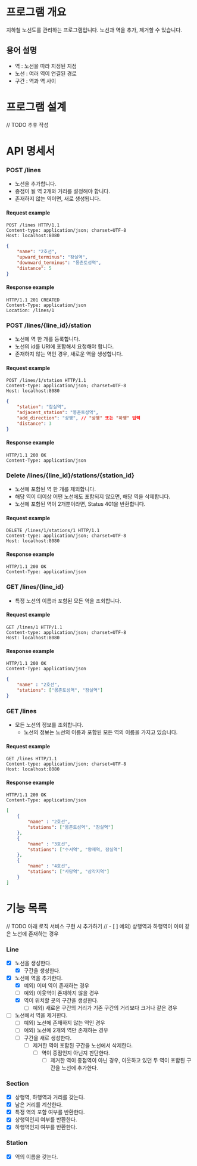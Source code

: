 # 프로그램 개요
지하철 노선도를 관리하는 프로그램입니다.
노선과 역을 추가, 제거할 수 있습니다.
## 용어 설명
- 역 : 노선을 따라 지정된 지점
- 노선 : 여러 역이 연결된 경로
- 구간 : 역과 역 사이


# 프로그램 설계
// TODO 추후 작성

# API 명세서

### POST /lines
- 노선을 추가합니다. 
- 종점이 될 역 2개와 거리를 설정해야 합니다.
- 존재하지 않는 역이면, 새로 생성됩니다.

#### Request example
```text
POST /lines HTTP/1.1
Content-type: application/json; charset=UTF-8
Host: localhost:8080
```
```json
{
    "name": "2호선",
    "upward_terminus": "잠실역",
    "downward_terminus": "몽촌토성역",
    "distance": 5
}
```

#### Response example
```text
HTTP/1.1 201 CREATED
Content-Type: application/json
Location: /lines/1
```

### POST /lines/{line_id}/station
- 노선에 역 한 개를 등록합니다.
- 노선의 id를 URI에 포함해서 요청해야 합니다.
- 존재하지 않는 역인 경우, 새로운 역을 생성합니다.

#### Request example
```text
POST /lines/1/station HTTP/1.1
Content-type: application/json; charset=UTF-8
Host: localhost:8080
```
```json
{
    "station": "잠실역",
    "adjacent_station": "몽촌토성역",
    "add_direction": "상행", // "상행" 또는 "하행" 입력
    "distance": 3
}
```

#### Response example
```text
HTTP/1.1 200 OK
Content-Type: application/json
```

### Delete /lines/{line_id}/stations/{station_id}
- 노선에 포함된 역 한 개를 제외합니다.
- 해당 역이 더이상 어떤 노선에도 포함되지 않으면, 해당 역을 삭제합니다.
- 노선에 포함된 역이 2개뿐이라면, Status 401을 반환합니다.

#### Request example
```text
DELETE /lines/1/stations/1 HTTP/1.1
Content-type: application/json; charset=UTF-8
Host: localhost:8080
```

#### Response example
```text
HTTP/1.1 200 OK
Content-Type: application/json
```

### GET /lines/{line_id}
- 특정 노선의 이름과 포함된 모든 역을 조회합니다.

#### Request example
```text
GET /lines/1 HTTP/1.1
Content-type: application/json; charset=UTF-8
Host: localhost:8080
```

#### Response example
```text
HTTP/1.1 200 OK
Content-Type: application/json
```
```json
{
    "name" : "2호선",
    "stations": ["몽촌토성역", "잠실역"]
}
```

### GET /lines
- 모든 노선의 정보를 조회합니다.
  - 노선의 정보는 노선의 이름과 포함된 모든 역의 이름을 가지고 있습니다.

#### Request example
```text
GET /lines HTTP/1.1
Content-type: application/json; charset=UTF-8
Host: localhost:8080
```

#### Response example
```text
HTTP/1.1 200 OK
Content-Type: application/json
```

```json
[
    {
        "name" : "2호선",
        "stations": ["몽촌토성역", "잠실역"]
    },
    {
        "name" : "3호선",
        "stations": ["수서역", "양재역, 잠실역"]
    },
    {
        "name" : "4호선",
        "stations": ["사당역", "삼각지역"]
    }
]
```

# 기능 목록

// TODO 아래 로직 서비스 구현 시 추가하기
// - [ ] 예외) 상행역과 하행역이 이미 같은 노선에 존재하는 경우

### Line
- [x] 노선을 생성한다.
  - [x] 구간을 생성한다.
- [x] 노선에 역을 추가한다.
  - [x] 예외) 이미 역이 존재하는 경우
  - [ ] 예외) 이웃역이 존재하지 않을 경우
  - [x] 역이 위치할 곳의 구간을 생성한다.
    - [ ] 예외) 새로운 구간의 거리가 기존 구간의 거리보다 크거나 같은 경우
- [ ] 노선에서 역을 제거한다.
  - [ ] 예외) 노선에 존재하지 않는 역인 경우
  - [ ] 예외) 노선에 2개의 역만 존재하는 경우
  - [ ] 구간을 새로 생성한다.
    - [ ] 제거한 역이 포함된 구간을 노선에서 삭제한다.
      - [ ] 역이 종점인지 아닌지 판단한다.
        - [ ] 제거한 역이 종점역이 아닌 경우, 이웃하고 있던 두 역이 포함된 구간을 노선에 추가한다.

### Section
- [x] 상행역, 하행역과 거리를 갖는다.
- [x] 남은 거리를 계산한다.
- [x] 특정 역의 포함 여부를 반환한다.
- [x] 상행역인지 여부를 반환한다.
- [x] 하행역인지 여부를 반환한다.

### Station
- [x] 역의 이름을 갖는다.
